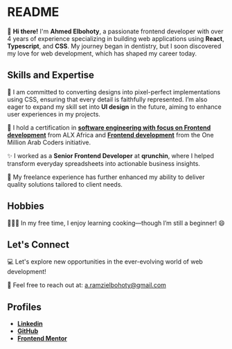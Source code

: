 # README

👋 **Hi there!** I'm **Ahmed Elbohoty**, a passionate frontend developer with over 4 years of experience specializing in building web applications using **React**, **Typescript**, and **CSS**. My journey began in dentistry, but I soon discovered my love for web development, which has shaped my career today.

## Skills and Expertise

🎨 I am committed to converting designs into pixel-perfect implementations using CSS, ensuring that every detail is faithfully represented. I’m also eager to expand my skill set into **UI design** in the future, aiming to enhance user experiences in my projects.


🌱 I hold a certification in [**software engineering with focus on Frontend development**](https://intranet.alxswe.com/certificates/cn859yNBMm) from ALX Africa and [**Frontend development**](https://drive.google.com/file/d/1jK8QkVUusaQ5hRneYVJdJmtKtgTbymiB/view) from the One Million Arab Coders initiative. 

✨ I worked as a **Senior Frontend Developer** at **qrunchin**, where I helped transform everyday spreadsheets into actionable business insights.

🤝 My freelance experience has further enhanced my ability to deliver quality solutions tailored to client needs.

## Hobbies

🧑🏼‍🍳 In my free time, I enjoy learning cooking—though I’m still a beginner! 😄

## Let's Connect

💻 Let's explore new opportunities in the ever-evolving world of web development!

📩 Feel free to reach out at: [a.ramzielbohoty@gmail.com](mailto:a.ramzielbohoty@gmail.com)

## Profiles

- [**Linkedin**](https://www.linkedin.com/in/ahmed-elbohoty/)
- [**GitHub**](https://github.com/AhmedElbohoty)
- [**Frontend Mentor**](https://www.frontendmentor.io/profile/AhmedElbohoty)

